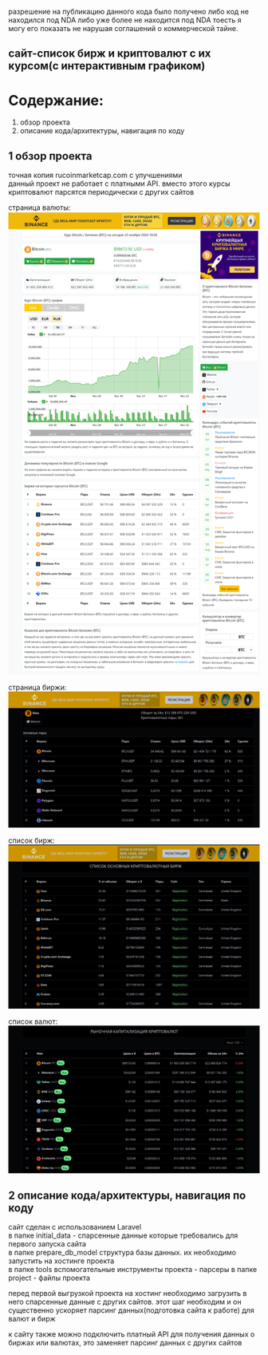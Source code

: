 разрешение на публикацию данного кода было получено либо код не находился под NDA либо уже более не находится под NDA тоесть я могу его показать не нарушая соглашений о коммерческой тайне.

## сайт-список бирж и криптовалют с их курсом(с интерактивным графиком)

# Содержание:
1. обзор проекта
2. описание кода/архитектуры, навигация по коду

## 1 обзор проекта

точная копия rucoinmarketcap.com с улучшениями  
данный проект не работает с платными API. вместо этого курсы криптовалют парсятся периодически с других сайтов  

страница валюты:  
![1](https://github.com/s2023alek/CryptocurrencyExchangeSitesRating/blob/75d3e6d97762c8ec2dca258fb542cf161293d6f2/README/Screenshot_4.png)

страница биржи:  
![1](https://github.com/s2023alek/CryptocurrencyExchangeSitesRating/blob/75d3e6d97762c8ec2dca258fb542cf161293d6f2/README/Screenshot_3.png)

список бирж:  
![1](https://github.com/s2023alek/CryptocurrencyExchangeSitesRating/blob/75d3e6d97762c8ec2dca258fb542cf161293d6f2/README/Screenshot_2.png)

список валют:  
![1](https://github.com/s2023alek/CryptocurrencyExchangeSitesRating/blob/75d3e6d97762c8ec2dca258fb542cf161293d6f2/README/Screenshot_1.png)



## 2 описание кода/архитектуры, навигация по коду

сайт сделан с использованием Laravel  
в папке initial_data - спарсенные данные которые требовались для первого запуска сайта  
в папке prepare_db_model структура базы данных. их необходимо запустить на хостинге проекта  
в папке tools вспомогательные инструменты проекта - парсеры
в папке project - файлы проекта  

перед первой выгрузкой проекта на хостинг необходимо загрузить в него спарсенные данные с других сайтов. этот шаг необходим и он существенно ускоряет парсинг данных(подготовка сайта к работе) для валют и бирж

к сайту также можно подключить платный API для получения данных о биржах или валютах, это заменяет парсинг данных с других сайтов